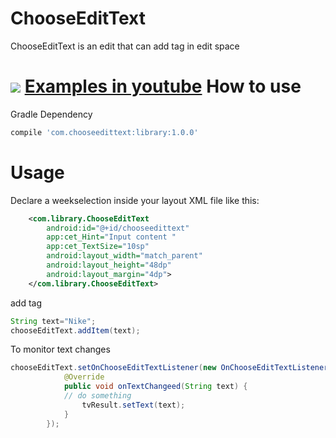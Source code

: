 # ChooseEditText
ChooseEditText is an edit that can add tag in edit space

![](https://github.com/liuhaizhu/ChooseEditText/blob/master/art/example.gif)
[Examples in youtube](https://youtu.be/pL4dWoM6h_Q)
How to use
=====
Gradle Dependency
```gradle
compile 'com.chooseedittext:library:1.0.0'
```

Usage
=====
Declare a weekselection inside your layout XML file like this:
```xml
    <com.library.ChooseEditText
        android:id="@+id/chooseedittext"
        app:cet_Hint="Input content "
        app:cet_TextSize="10sp"
        android:layout_width="match_parent"
        android:layout_height="48dp"
        android:layout_margin="4dp">
    </com.library.ChooseEditText>
```
add tag
```java
String text="Nike";
chooseEditText.addItem(text);
```
To monitor text changes
```java
chooseEditText.setOnChooseEditTextListener(new OnChooseEditTextListener() {
			@Override
			public void onTextChangeed(String text) {
			// do something
				tvResult.setText(text);
			}
		});
```
